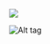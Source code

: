 ![](https://komarev.com/ghpvc/?username=yaoicream&label=𐙚⊹`punks&base=2300&color=7B1923)

![Alt tag](https://files.catbox.moe/g99zng.jpg)


